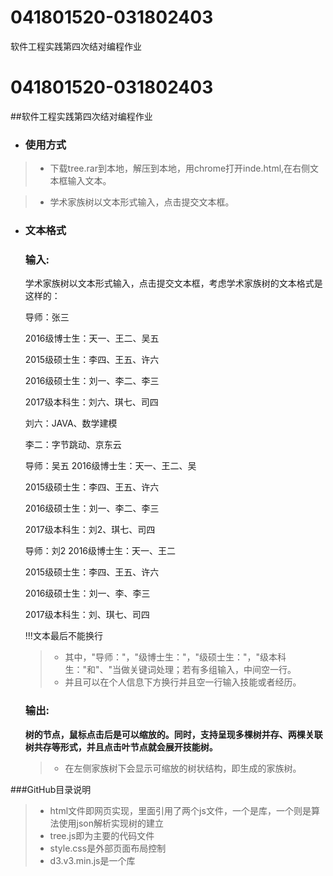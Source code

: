 # 041801520-031802403
软件工程实践第四次结对编程作业
# 041801520-031802403
##软件工程实践第四次结对编程作业
- ### 使用方式

 > * 下载tree.rar到本地，解压到本地，用chrome打开inde.html,在右侧文本框输入文本。

 > *  学术家族树以文本形式输入，点击提交文本框。

- ### 文本格式

  ### 输入:

  学术家族树以文本形式输入，点击提交文本框，考虑学术家族树的文本格式是这样的：

  导师：张三

  2016级博士生：天一、王二、吴五

  2015级硕士生：李四、王五、许六

  2016级硕士生：刘一、李二、李三

  2017级本科生：刘六、琪七、司四

  刘六：JAVA、数学建模

  李二：字节跳动、京东云

  导师：吴五
  2016级博士生：天一、王二、吴

  2015级硕士生：李四、王五、许六

  2016级硕士生：刘一、李二、李三

  2017级本科生：刘2、琪七、司四

  导师：刘2
  2016级博士生：天一、王二

  2015级硕士生：李四、王五、许六

  2016级硕士生：刘一、李、李三

  2017级本科生：刘、琪七、司四


  !!!文本最后不能换行

  > * 其中，"导师："，"级博士生："，"级硕士生："，"级本科生："和"、"当做关键词处理；若有多组输入，中间空一行。
  > * 并且可以在个人信息下方换行并且空一行输入技能或者经历。

  ### 输出:

  **树的节点，鼠标点击后是可以缩放的。同时，支持呈现多棵树并存、两棵关联树共存等形式，并且点击叶节点就会展开技能树。**

  > * 在左侧家族树下会显示可缩放的树状结构，即生成的家族树。
 
###GitHub目录说明
> * html文件即网页实现，里面引用了两个js文件，一个是库，一个则是算法使用json解析实现树的建立
> * tree.js即为主要的代码文件
> * style.css是外部页面布局控制
> * d3.v3.min.js是一个库
